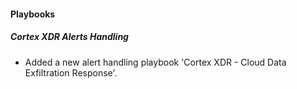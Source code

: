 
#### Playbooks

##### Cortex XDR Alerts Handling

- Added a new alert handling playbook 'Cortex XDR - Cloud Data Exfiltration Response'.
